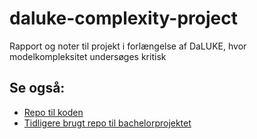 # daluke-complexity-project
Rapport og noter til projekt i forlængelse af DaLUKE, hvor modelkompleksitet undersøges kritisk

## Se også:
- [Repo til koden](https://github.com/peleiden/daLUKE)
- [Tidligere brugt repo til bachelorprojektet](https://github.com/peleiden/bug-free-guacamole)
